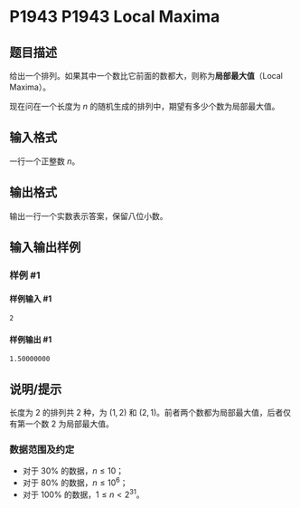 # P1943 P1943 Local Maxima

## 题目描述

给出一个排列。如果其中一个数比它前面的数都大，则称为**局部最大值**（Local Maxima）。

现在问在一个长度为 $n$ 的随机生成的排列中，期望有多少个数为局部最大值。

## 输入格式

一行一个正整数 $n$。


## 输出格式

输出一行一个实数表示答案，保留八位小数。

## 输入输出样例

### 样例 #1

#### 样例输入 #1

```
2
```

#### 样例输出 #1

```
1.50000000
```

## 说明/提示

长度为 $2$ 的排列共 $2$ 种，为 $(1,2)$ 和 $(2,1)$。前者两个数都为局部最大值，后者仅有第一个数 $2$ 为局部最大值。


### 数据范围及约定 

- 对于 $30\%$ 的数据，$n \leq 10$；
- 对于 $80\%$ 的数据，$n \leq 10^6$；
- 对于 $100\%$ 的数据，$1\leq n < 2^{31}$。

